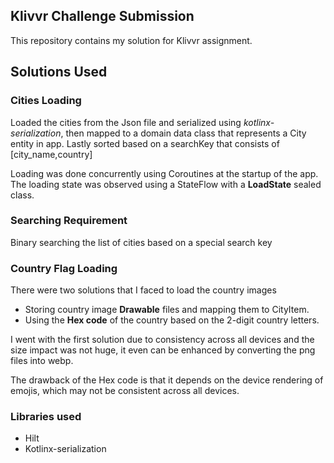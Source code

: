 ## Klivvr Challenge Submission
This repository contains my solution for Klivvr assignment.

## Solutions Used
### **Cities Loading**
Loaded the cities from the Json file and serialized using _kotlinx-serialization_, then mapped to a domain data class that represents a City entity in app. Lastly sorted based on a searchKey that consists of [city_name,country]

Loading was done concurrently using Coroutines at the startup of the app. The loading state was observed using a StateFlow with a **LoadState** sealed class.

### **Searching Requirement**
Binary searching the list of cities based on a special search key

### **Country Flag Loading**
There were two solutions that I faced to load the country images
- Storing country image **Drawable** files and mapping them to CityItem.
- Using the **Hex code** of the country based on the 2-digit country letters.

I went with the first solution due to consistency across all devices and the size impact was not huge, it even can be enhanced by converting the png files into webp.

The drawback of the Hex code is that it depends on the device rendering of emojis, which may not be consistent across all devices.


### Libraries used
- Hilt
- Kotlinx-serialization
